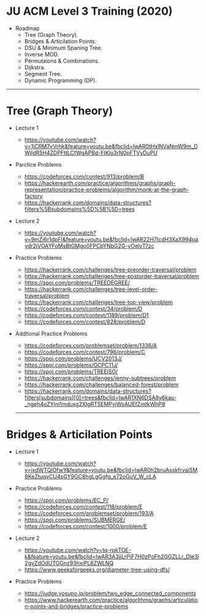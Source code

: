 # JU ACM Level 3 Training (2020)
  - Roadmap 
    + Tree (Graph Theory).
    + Bridges & Articilation Points.
    + DSU & Minimum Spaning Tree.
    + Inverse MOD.
    + Permutaions & Combinations.
    + Dijkstra.
    + Segment Tree.
    + Dynamic Programming (DP).
____________________________________________________________________________________________________________________________________________________________________
# Tree (Graph Theory)

  + Lecture 1
    - https://youtube.com/watch?v=1jCRM7yVrhk&feature=youtu.be&fbclid=IwAR0tHxlNVaNmW9m_DWildR5H4ZDPFttLCfWgAPBd-FIKlo3rN0pFTVyDuPU
  
  + Parctice Problems
    - https://codeforces.com/contest/913/problem/B
    - https://hackerearth.com/practice/algorithms/graphs/graph-representation/practice-problems/algorithm/monk-at-the-graph-factory
    - https://hackerrank.com/domains/data-structures?filters%5Bsubdomains%5D%5B%5D=trees
  
  + Lecture 2
    - https://youtube.com/watch?v=9mZi6r1dpFI&feature=youtu.be&fbclid=IwAR22H7IcdH3XaX994paydr2jVOAYFoMsBtGMgo0FPCbYNbG2G-yOelyT7zc

  + Practice Problems
    - https://hackerrank.com/challenges/tree-preorder-traversal/problem
    - https://hackerrank.com/challenges/tree-postorder-traversal/problem
    - https://spoj.com/problems/TREEDEGREE/
    - https://hackerrank.com/challenges/tree-level-order-traversal/problem
    - https://hackerrank.com/challenges/tree-top-view/problem
    - https://codeforces.com/contest/34/problem/D
    - https://codeforces.com/contest/1189/problem/D1
    - https://codeforces.com/contest/828/problem/D
  
  
  + Addtional Practice Problems
    - https://codeforces.com/problemset/problem/1336/A
    - https://codeforces.com/contest/796/problem/C
    - https://spoj.com/problems/UCV2013J/
    - https://spoj.com/problems/GCPC11J/
    - https://spoj.com/problems/TREEISO/
    - https://hackerrank.com/challenges/jenny-subtrees/problem
    - https://hackerrank.com/challenges/balanced-forest/problem
    - https://hackerrank.com/domains/data-structures?filters[subdomains][0]=trees&fbclid=IwAR1XN6DSA8y6kau-_ngeh4oZYim1mduxg2XIgRT5EMPyjWsAUEfZmtkWhP8
    
    ____________________________________________________________________________________________________________________________________________________________________

# Bridges & Articilation Points

  + Lecture 1
    - https://youtube.com/watch?v=ixdWTQIOfwY&feature=youtu.be&fbclid=IwAR0h2bruAsskfrvaiSM8KeZtuqvCU4sGY9GC8hgLgGgfg_e72oGuV_W_cLA
    
  + Practice Problems 
    - https://spoj.com/problems/EC_P/
    - https://codeforces.com/contest/118/problem/E
    - https://codeforces.com/problemset/problem/193/A
    - https://spoj.com/problems/SUBMERGE/
    - https://codeforces.com/contest/1000/problem/E
    
  + Lecture 2
    - https://youtube.com/watch?v=tq-rpkTOE-k&feature=youtu.be&fbclid=IwAR3A3jjLrPiF7H0zPoFh2GGZLLr_Dle3i2gvZdOdUTGGnz93hxiPL8ZWLNQ
    - https://www.geeksforgeeks.org/diameter-tree-using-dfs/
  
  + Practice Problems
    - https://judge.yosupo.jp/problem/two_edge_connected_components
    - https://www.hackerearth.com/practice/algorithms/graphs/articulation-points-and-bridges/practice-problems
    
